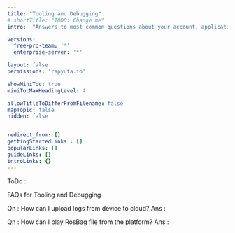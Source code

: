 ```yaml
---
title: "Tooling and Debugging"
# shortTitle: "TODO: Change me"
intro:  "Answers to most common questions about your account, applications and the platform"

versions:
  free-pro-team: '*'
  enterprise-server: '*'

layout: false
permissions: 'rapyuta.io'

showMiniToc: true
miniTocMaxHeadingLevel: 4

allowTitleToDifferFromFilename: false
mapTopic: false
hidden: false


redirect_from: []
gettingStartedLinks : []
popularLinks: []
guideLinks: []
introLinks: {}
---
```


ToDo :

FAQs for Tooling and Debugging

Qn : How can I upload logs from device to cloud?
Ans :

Qn : How can I play RosBag file from the platform?
Ans : 
